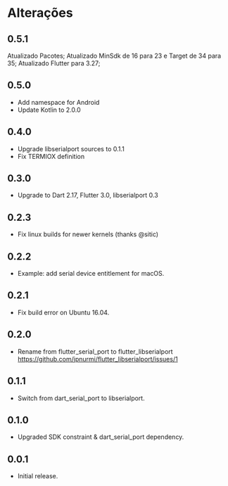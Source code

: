 # Alterações

## 0.5.1

Atualizado Pacotes;
Atualizado MinSdk de 16 para 23 e Target de 34 para 35;
Atualizado Flutter para 3.27;

## 0.5.0

* Add namespace for Android
* Update Kotlin to 2.0.0

## 0.4.0

* Upgrade libserialport sources to 0.1.1
* Fix TERMIOX definition

## 0.3.0

* Upgrade to Dart 2.17, Flutter 3.0, libserialport 0.3

## 0.2.3

* Fix linux builds for newer kernels (thanks @sitic)

## 0.2.2

* Example: add serial device entitlement for macOS.

## 0.2.1

* Fix build error on Ubuntu 16.04.

## 0.2.0

* Rename from flutter_serial_port to flutter_libserialport
  <https://github.com/jpnurmi/flutter_libserialport/issues/1>

## 0.1.1

* Switch from dart_serial_port to libserialport.

## 0.1.0

* Upgraded SDK constraint & dart_serial_port dependency.

## 0.0.1

* Initial release.

